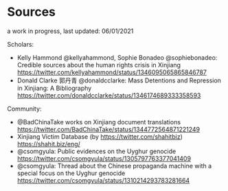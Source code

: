 # Sources
a work in progress, last updated: 06/01/2021

Scholars:

* Kelly Hammond @kellyahammond, Sophie Bonadeo @sophiebonadeo: Credible sources about the human rights crisis in Xinjiang  
  https://twitter.com/kellyahammond/status/1346095065865846787
* Donald Clarke 郭丹青 @donaldcclarke: Mass Detentions and Repression in Xinjiang: A Bibliography  
  https://twitter.com/donaldcclarke/status/1346174689333358593

Community:

* @BadChinaTake works on Xinjiang document translations  
  https://twitter.com/BadChinaTake/status/1344772564871221249
* Xinjiang Victim Database (by https://twitter.com/shahitbiz)  
  https://shahit.biz/eng/ 
* @csomgyula: Public evidences on the Uyghur genocide  
  https://twitter.com/csomgyula/status/1305797763377041409
* @csomgyula: Thread about the Chinese propaganda machine with a special focus on the Uyghur genocide  
  https://twitter.com/csomgyula/status/1310214293783281664
